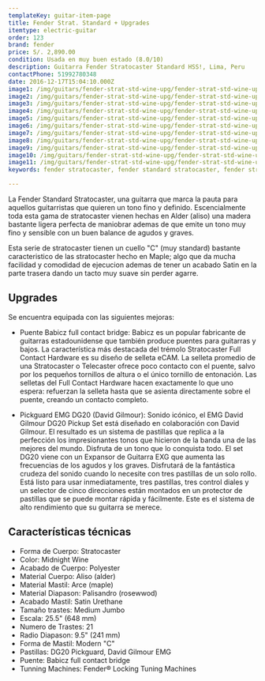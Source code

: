```yaml
---
templateKey: guitar-item-page
title: Fender Strat. Standard + Upgrades
itemtype: electric-guitar
order: 123
brand: fender
price: S/. 2,890.00
condition: Usada en muy buen estado (8.0/10)
description: Guitarra Fender Stratocaster Standard HSS!, Lima, Peru
contactPhone: 51992780348
date: 2016-12-17T15:04:10.000Z
image1: /img/guitars/fender-strat-std-wine-upg/fender-strat-std-wine-upg-01.jpg
image2: /img/guitars/fender-strat-std-wine-upg/fender-strat-std-wine-upg-02.jpg
image3: /img/guitars/fender-strat-std-wine-upg/fender-strat-std-wine-upg-03.jpg
image4: /img/guitars/fender-strat-std-wine-upg/fender-strat-std-wine-upg-04.jpg
image5: /img/guitars/fender-strat-std-wine-upg/fender-strat-std-wine-upg-05.jpg
image6: /img/guitars/fender-strat-std-wine-upg/fender-strat-std-wine-upg-06.jpg
image7: /img/guitars/fender-strat-std-wine-upg/fender-strat-std-wine-upg-07.jpg
image8: /img/guitars/fender-strat-std-wine-upg/fender-strat-std-wine-upg-08.jpg
image9: /img/guitars/fender-strat-std-wine-upg/fender-strat-std-wine-upg-09.jpg
image10: /img/guitars/fender-strat-std-wine-upg/fender-strat-std-wine-upg-10.jpg
image11: /img/guitars/fender-strat-std-wine-upg/fender-strat-std-wine-upg-11.jpg
keywords: fender stratocaster, fender standard stratocaster, fender stratocaster hss, fender stratocaster standard HSS

---
```

La Fender Standard Stratocaster, una guitarra que marca la pauta para aquellos guitarristas que quieren un tono fino y definido. Escencialmente toda esta gama de stratocaster vienen hechas en Alder (aliso) una madera bastante ligera perfecta de maniobrar ademas de que emite un tono muy fino y sensible con un buen balance de agudos y graves.

Esta serie de stratocaster tienen un cuello "C" (muy standard) bastante caracteristico de las stratocaster hecho en Maple; algo que da mucha facilidad y comodidad de ejecucion ademas de tener un acabado Satin en la parte trasera dando un tacto muy suave sin perder agarre.

## Upgrades

Se encuentra equipada con las siguientes mejoras:

* Puente Babicz full contact bridge: Babicz es un popular fabricante de guitarras estadounidense que también produce puentes para guitarras y bajos. La característica más destacada del trémolo Stratocaster Full Contact Hardware es su diseño de selleta eCAM. La selleta promedio de una Stratocaster o Telecaster ofrece poco contacto con el puente, salvo por los pequeños tornillos de altura o el único tornillo de entonación. Las selletas del Full Contact Hardware hacen exactamente lo que uno espera: refuerzan la selleta hasta que se asienta directamente sobre el puente, creando un contacto completo.

* Pickguard EMG DG20 (David Gilmour): Sonido icónico, el EMG David Gilmour DG20 Pickup Set está diseñado en colaboración con David Gilmour. El resultado es un sistema de pastillas que replica a la perfección los impresionantes tonos que hicieron de la banda una de las mejores del mundo. Disfruta de un tono que lo conquista todo. El set DG20 viene con un Expansor de Guitarra EXG que aumenta las frecuencias de los agudos y los graves. Disfrutará de la fantástica crudeza del sonido cuando lo necesite con tres pastillas de un solo rollo. Está listo para usar inmediatamente, tres pastillas, tres control diales y un selector de cinco direcciones están montados en un protector de pastillas que se puede montar rápida y fácilmente. Este es el sistema de alto rendimiento que su guitarra se merece.

## Características técnicas

* Forma de Cuerpo: Stratocaster
* Color: Midnight Wine
* Acabado de Cuerpo: Polyester
* Material Cuerpo: Aliso (alder)
* Material Mastil: Arce (maple)
* Material Diapason: Palisandro (rosewwod)
* Acabado Mastil: Satin Urethane
* Tamaño trastes: Medium Jumbo
* Escala: 25.5" (648 mm)
* Numero de Trastes: 21
* Radio Diapason: 9.5" (241 mm)
* Forma de Mastil: Modern "C"
* Pastillas: DG20 Pickguard, David Gilmour EMG
* Puente: Babicz full contact bridge
* Tunning Machines: Fender® Locking Tuning Machines